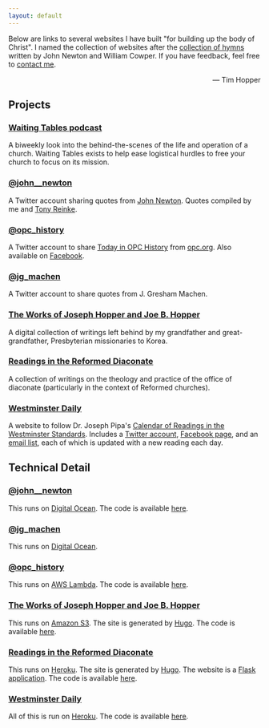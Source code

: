 ```yaml
---
layout: default
---
```


Below are links to several websites I have built "for building up the body of Christ". I named the collection of websites after the [collection of hymns](https://en.wikipedia.org/wiki/Olney_Hymns) written by John Newton and William Cowper. If you have feedback, feel free to [contact me](mailto:tdhopper@gmail.com).

<div style="text-align:right;">— Tim Hopper</div>

## Projects

### [Waiting Tables podcast](http://waiting-tables.com)

A biweekly look into the behind-the-scenes of the life and operation of a church. Waiting Tables exists to help ease logistical hurdles to free your church to focus on its mission.


### [@john__newton](https://twitter.com/john__newton)

A Twitter account sharing quotes from [John Newton](https://en.wikipedia.org/wiki/John_Newton). Quotes compiled by me and [Tony Reinke](http://tonyreinke.com/john-newton/).


### [@opc_history](https://twitter.com/opc_history)

A Twitter account to share [Today in OPC History](http://opc.org/today.html) from [opc.org](http://www.opc.org). Also available on [Facebook](https://www.facebook.com/opchistory/).


### [@jg_machen](https://twitter.com/jg_machen)

A Twitter account to share quotes from J. Gresham Machen.


### [The Works of Joseph Hopper and Joe B. Hopper](http://joseph-hopper.com)

A digital collection of writings left behind by my grandfather and great-grandfather, Presbyterian missionaries to Korea.

### [Readings in the Reformed Diaconate](http://reformeddeacon.com/)

A collection of writings on the theology and practice of the office of diaconate (particularly in the context of Reformed churches).

### [Westminster Daily](http://www.reformedconfessions.com/westminster-daily)

A website to follow Dr. Joseph Pipa's [Calendar of Readings in the Westminster Standards](https://www.gpts.edu/resources/documents/Calendar%20Readings%20in%20WestminsterNumbered.pdf). Includes a [Twitter account](twitter.com/refconfessions), [Facebook page](https://www.facebook.com/westminsterdaily/), and an [email list](https://feed.press/e/mailverify?feed_id=westminster-daily), each of which is updated with a new reading each day.

## Technical Detail

### [@john__newton](https://twitter.com/john__newton)

This runs on [Digital Ocean](https://www.digitalocean.com/). The code is available [here](https://github.com/olneyhymn/newton).

### [@jg_machen](https://twitter.com/jg_machen)

This runs on [Digital Ocean](https://www.digitalocean.com/).

### [@opc_history](https://twitter.com/opc_history)

This runs on [AWS Lambda](https://aws.amazon.com/lambda). The code is available [here](https://github.com/olneyhymn/opc-history).

### [The Works of Joseph Hopper and Joe B. Hopper](http://joseph-hopper.com)

This runs on [Amazon S3](https://aws.amazon.com/s3/). The site is generated by [Hugo](http://gohugo.com). The code is available [here](https://github.com/olneyhymn/joseph-hopper).

### [Readings in the Reformed Diaconate](http://reformeddeacon.com/)

This runs on [Heroku](http://heroku.com/). The site is generated by [Hugo](http://gohugo.com). The website is a [Flask application](http//flask.pocoo.org). The code is available [here](https://github.com/olneyhymn/reformeddiaconate).

### [Westminster Daily](http://www.reformedconfessions.com/westminster-daily)

All of this is run on [Heroku](http://heroku.com/). The code is available [here](https://github.com/olneyhymn/westminster-daily).

<div class="StatusCake"></div><link rel="stylesheet" media="all" href="https://www.statuscake.com/App/Widget/table.css"/><script type="text/javascript">var PublicID = 'tOHc3TBwd8'; var ShowAd = true; var Status = document.createElement('script'); Status.src = 'https://www.statuscake.com/App/Widget/Widget2JS.js'; Status.type = 'text/javascript'; Status.async = true; var ssc = document.getElementsByTagName('script')[0]; ssc.parentNode.insertBefore(Status, ssc);</script>
